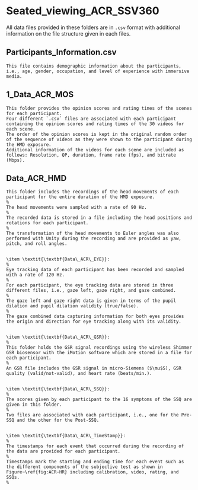 # Seated_viewing_ACR_SSV360

All data files provided in these folders are in `.csv` format with additional information on the file structure given in each files.


## Participants_Information.csv
```
This file contains demographic information about the participants, i.e., age, gender, occupation, and level of experience with immersive media.
```
    
## 1_Data_ACR_MOS

```
This folder provides the opinion scores and rating times of the scenes for each participant.
Four different `.csv` files are associated with each participant containing the opinion scores and rating times of the 30 videos for each scene.  
The order of the opinion scores is kept in the original random order of the sequence of videos as they were shown to the participant during the HMD exposure. 
Additional information of the videos for each scene are included as follows: Resolution, QP, duration, frame rate (fps), and bitrate (Mbps).
```    

## Data_ACR_HMD

    This folder includes the recordings of the head movements of each participant for the entire duration of the HMD exposure.
    %
    The head movements were sampled with a rate of 90 Hz.
    %
    The recorded data is stored in a file including the head positions and rotations for each participant.
    %
    The transformation of the head movements to Euler angles was also performed with Unity during the recording and are provided as yaw, pitch, and roll angles.  
    
    
    \item \textit{\textbf{Data\_ACR\_EYE}}:
    %
    Eye tracking data of each participant has been recorded and sampled with a rate of 120 Hz.
    %
    For each participant, the eye tracking data are stored in three different files, i.e., gaze left, gaze right, and gaze combined.
    %
    The gaze left and gaze right data is given in terms of the pupil dilation and pupil dilation validity (true/false).
    %
    The gaze combined data capturing information for both eyes provides the origin and direction for eye tracking along with its validity.
    
    
    \item \textit{\textbf{Data\_ACR\_GSR}}:
    %
    This folder holds the GSR signal recordings using the wireless Shimmer GSR biosensor with the iMotion software which are stored in a file for each participant.
    %
    An GSR file includes the GSR signal in micro-Siemens ($\mu$S), GSR quality (valid/not-valid), and heart rate (beats/min.).
    
    
    \item \textit{\textbf{Data\_ACR\_SSQ}}:
    %
    The scores given by each participant to the 16 symptoms of the SSQ are given in this folder.
    %
    Two files are associated with each participant, i.e., one for the Pre-SSQ and the other for the Post-SSQ.
    

    \item \textit{\textbf{Data\_ACR\_TimeStamp}}:
    %
    The timestamps for each event that occurred during the recording of the data are provided for each participant.
    %
    Timestamps mark the starting and ending time for each event such as the different components of the subjective test as shown in Figure~\ref{fig:ACR-HR} including calibration, video, rating, and SSQs.
    %

